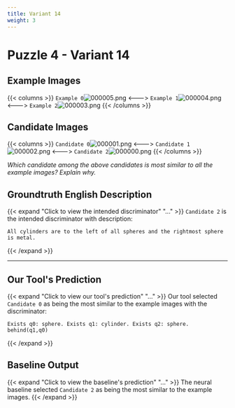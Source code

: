 ```yaml
---
title: Variant 14
weight: 3
---
```


# Puzzle 4 - Variant 14

## Example Images
{{< columns >}}
`Example 0`![000005.png](/clevr-variants/devoicing/fovariant-14/render/images/CLEVR_val_000005.png)
<--->
`Example 1`![000004.png](/clevr-variants/devoicing/fovariant-14/render/images/CLEVR_val_000004.png)
<--->
`Example 2`![000003.png](/clevr-variants/devoicing/fovariant-14/render/images/CLEVR_val_000003.png)
{{< /columns >}}

## Candidate Images
{{< columns >}}
`Candidate 0`![000001.png](/clevr-variants/devoicing/fovariant-14/render/images/CLEVR_val_000001.png)
<--->
`Candidate 1`![000002.png](/clevr-variants/devoicing/fovariant-14/render/images/CLEVR_val_000002.png)
<--->
`Candidate 2`![000000.png](/clevr-variants/devoicing/fovariant-14/render/images/CLEVR_val_000000.png)
{{< /columns >}}

*Which candidate among the above candidates is most similar to all the example images? Explain why.*

## Groundtruth English Description

{{< expand "Click to view the intended discriminator" "..." >}}
`Candidate 2` is the intended discriminator with description:
```plaintext 
All cylinders are to the left of all spheres and the rightmost sphere is metal.
```
{{< /expand >}}

---



## Our Tool's Prediction

{{< expand "Click to view our tool's prediction" "..." >}}
Our tool selected `Candidate 0` as being the most similar to the example images with the discriminator:
```plaintext
Exists q0: sphere. Exists q1: cylinder. Exists q2: sphere. behind(q1,q0)
```
{{< /expand >}}



## Baseline Output

{{< expand "Click to view the baseline's prediction" "..." >}}
The neural baseline selected `Candidate 2` as being the most similar to the example images.
{{< /expand >}}

